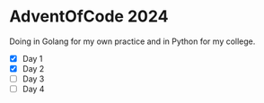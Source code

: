 # AdventOfCode 2024

Doing in Golang for my own practice and in Python for my college.

- [X] Day 1
- [X] Day 2
- [ ] Day 3
- [ ] Day 4